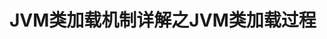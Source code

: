 JVM类加载机制详解之JVM类加载过程
================================================================================
